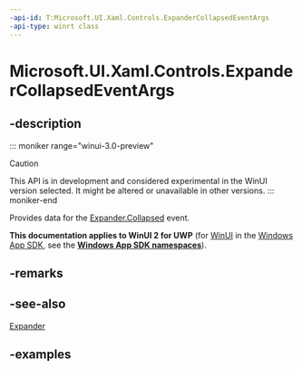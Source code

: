 ```yaml
---
-api-id: T:Microsoft.UI.Xaml.Controls.ExpanderCollapsedEventArgs
-api-type: winrt class
---
```


# Microsoft.UI.Xaml.Controls.ExpanderCollapsedEventArgs

<!--
public sealed class ExpanderCollapsedEventArgs
-->


## -description

::: moniker range="winui-3.0-preview"
> [!CAUTION]
> This API is in development and considered experimental in the WinUI version selected. It might be altered or unavailable in other versions.
::: moniker-end

Provides data for the [Expander.Collapsed](expander_collapsed.md) event.

**This documentation applies to WinUI 2 for UWP** (for [WinUI](/windows/apps/winui/winui3/) in the [Windows App SDK](/windows/apps/windows-app-sdk/), see the **[Windows App SDK namespaces](/windows/windows-app-sdk/api/winrt/)**).

## -remarks

## -see-also

[Expander](expander.md)

## -examples
